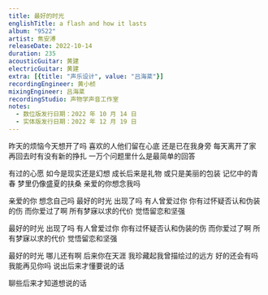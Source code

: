 ```yaml
---
title: 最好的时光
englishTitle: a flash and how it lasts
album: "9522"
artist: 焦安溥
releaseDate: 2022-10-14
duration: 235
acousticGuitar: 黄建
electricGuitar: 黄建
extra: [{title: "声乐设计", value: "吕海棻"}]
recordingEngineer: 黄小桢
mixingEngineer: 吕海棻
recordingStudio: 声物学声音工作室
notes:
  - 数位版发行日期：2022 年 10 月 14 日
  - 实体版发行日期：2022 年 12 月 19 日
---
```

昨天的烦恼今天想开了吗
喜欢的人他们留在心底 还是已在我身旁
每天离开了家 再回去时有没有新的挣扎
一万个问题里什么是最简单的回答

有过的心愿 如今是现实还是幻想
成长后来是礼物 或只是美丽的包装
记忆中的青春 梦里仍像盛夏的扶桑
亲爱的你想念我吗

亲爱的你 想念自己吗
最好的时光 出现了吗
有人曾爱过你 你有过怀疑否认和伪装的伤
而你爱过了啊 所有梦寐以求的代价
觉悟留恋和坚强

最好的时光 出现了吗
有人曾爱过你 你有过怀疑否认和伪装的伤
而你爱过了啊 所有梦寐以求的代价
觉悟留恋和坚强

最好的时光 哪儿还有啊
后来你在天涯 我珍藏起我曾描绘过的远方
好的还会有吗 我能再见你吗
说出后来才懂要说的话

聊些后来才知道想说的话